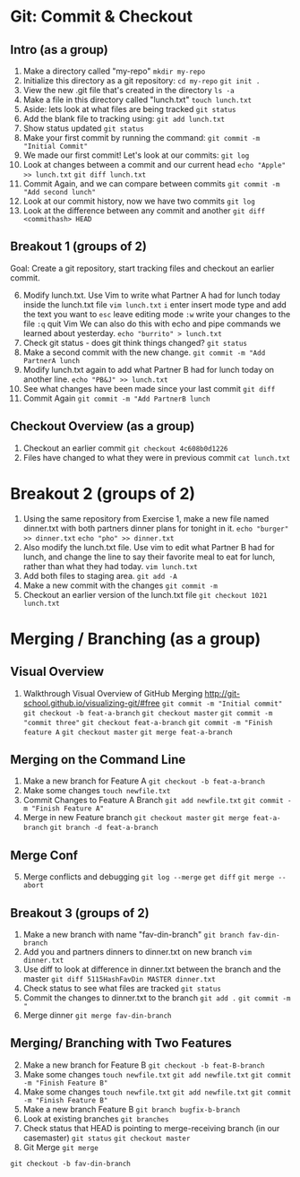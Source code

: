 # Git: Commit & Checkout

## Intro (as a group)

1. Make a directory called "my-repo"
  `mkdir my-repo`
2. Initialize this directory as a git repository:
  `cd my-repo`
  `git init .`
3. View the new .git file that's created in the directory
  `ls -a` 
3. Make a file in this directory called "lunch.txt"
  `touch lunch.txt`
4. Aside: lets look at what files are being tracked
  `git status`
5. Add the blank file to tracking using:
  `git add lunch.txt`
6. Show status updated
  `git status`
6. Make your first commit by running the command:
  `git commit -m "Initial Commit"`
7. We made our first commit! Let's look at our commits:
  `git log`
8. Look at changes between a commit and our current head
  `echo "Apple" >> lunch.txt`
  `git diff lunch.txt`
9. Commit Again, and we can compare between commits
  `git commit -m "Add second lunch"`
10. Look at our commit history, now we have two commits 
  `git log`
11. Look at the difference between any commit and another
  `git diff <commithash> HEAD`

## Breakout 1 (groups of 2)

Goal: Create a git repository, start tracking files and checkout an earlier commit.

6. Modify lunch.txt. 
Use Vim to write what Partner A had for lunch today inside the lunch.txt file
  `vim lunch.txt`
  `i` enter insert mode 
  type and add the text you want to
  `esc` leave editing mode
  `:w` write your changes to the file
  `:q` quit Vim
We can also do this with echo and pipe commands we learned about yesterday.
  `echo "burrito" > lunch.txt`
7. Check git status - does git think things changed? 
  `git status`
8. Make a second commit with the new change.
  `git commit -m "Add PartnerA lunch`
9. Modify lunch.txt again to add what Partner B had for lunch today on another line.
  `echo "PB&J" >> lunch.txt`
10. See what changes have been made since your last commit
  `git diff`
11. Commit Again
  `git commit -m "Add PartnerB lunch`

## Checkout Overview (as a group)

1. Checkout an earlier commit
  `git checkout 4c608b0d1226`
2. Files have changed to what they were in previous commit
  `cat lunch.txt`

# Breakout 2 (groups of 2)

1. Using the same repository from Exercise 1, make a new file named dinner.txt with both partners dinner plans for tonight in it.
  `echo "burger" >> dinner.txt`
  `echo "pho" >> dinner.txt`
2. Also modify the lunch.txt file. Use vim to edit what Partner B had for lunch, and change the line to say their favorite meal to eat for lunch, rather than what they had today.
  `vim lunch.txt`
3. Add both files to staging area.
  `git add -A`
4. Make a new commit with the changes
  `git commit -m `
5. Checkout an earlier version of the lunch.txt file
  `git checkout 1021 lunch.txt`

# Merging / Branching (as a group)
## Visual Overview
1. Walkthrough Visual Overview of GitHub Merging
  http://git-school.github.io/visualizing-git/#free
  `git commit -m "Initial commit"`
  `git checkout -b feat-a-branch`
  `git checkout master`
  `git commit -m "commit three"`
  `git checkout feat-a-branch`
  `git commit -m "Finish feature A`
  `git checkout master`
  `git merge feat-a-branch`

## Merging on the Command Line 
1. Make a new branch for Feature A
  `git checkout -b feat-a-branch`
2. Make some changes
  `touch newfile.txt`
3. Commit Changes to Feature A Branch
  `git add newfile.txt`
  `git commit -m "Finish Feature A"`
4. Merge in new Feature branch
  `git checkout master`
  `git merge feat-a-branch`
  `git branch -d feat-a-branch`

## Merge Conf
5. Merge conflicts and debugging
  `git log --merge`
  `get diff`
  `git merge --abort`

## Breakout 3 (groups of 2)
1. Make a new branch with name "fav-din-branch"
  `git branch fav-din-branch`
2. Add you and partners dinners to dinner.txt on new branch
  `vim dinner.txt`
3. Use diff to look at difference in dinner.txt between the branch and the master
  `git diff 5115HashFavDin MASTER dinner.txt`
4. Check status to see what files are tracked
  `git status`
4. Commit the changes to dinner.txt to the branch
  `git add .`
  `git commit -m "`
5. Merge dinner 
`git merge fav-din-branch`

## Merging/ Branching with Two Features

2. Make a new branch for Feature B
`git checkout -b feat-B-branch`
3. Make some changes
  `touch newfile.txt`
  `git add newfile.txt`
  `git commit -m "Finish Feature B"`
4. Make some changes
  `touch newfile.txt`
  `git add newfile.txt`
  `git commit -m "Finish Feature B"`
3. Make a new branch Feature B
`git branch bugfix-b-branch`
4. Look at existing branches
`git branches`
5. Check status that HEAD is pointing to merge-receiving branch (in our casemaster)
`git status`
`git checkout master`
5. Git Merge
`git merge `



`git checkout -b fav-din-branch`








